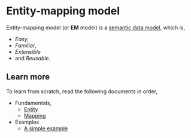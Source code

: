 # Entity-mapping model

Entity-mapping model (or **EM** model) is a [semantic data model](https://en.wikipedia.org/wiki/Semantic_data_model), which is,

- *Easy*,
- *Familiar*,
- *Extensible*
- and *Reusable*.

## Learn more

To learn from scratch, read the following documents in order,

- Fundamentals,
	- [Entity](entity.md)
	- [Mapping](mapping.md)
- Examples
  - [A simple example](examples/simple.md)

